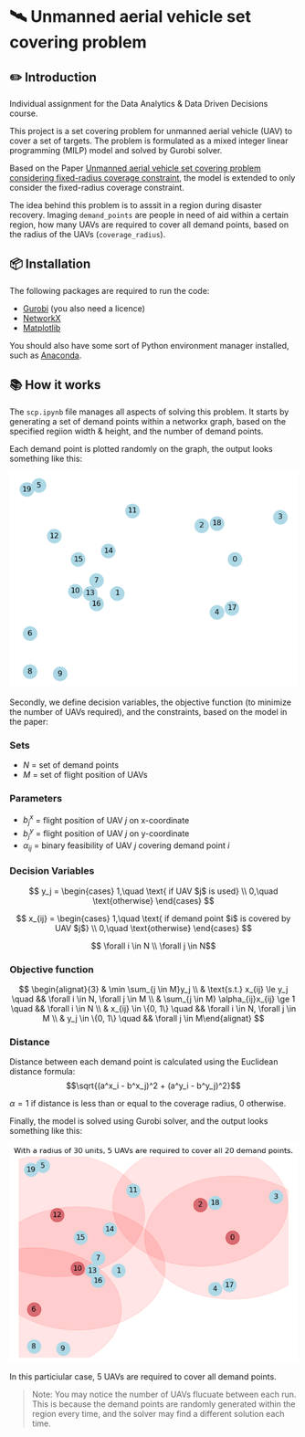 # 🛰️ Unmanned aerial vehicle set covering problem

## ✏️ Introduction

Individual assignment for the Data Analytics & Data Driven Decisions course.

This project is a set covering problem for unmanned aerial vehicle (UAV) to cover a set of targets. The problem is formulated as a mixed integer linear programming (MILP) model and solved by Gurobi solver.

Based on the Paper [Unmanned aerial vehicle set covering problem considering fixed-radius coverage constraint](https://www.researchgate.net/publication/339793999_Unmanned_Aerial_Vehicle_Set_Covering_Problem_Considering_Fixed-Radius_Coverage_Constraint), the model is extended to only consider the fixed-radius coverage constraint.

The idea behind this problem is to asssit in a region during disaster recovery. Imaging `demand_points` are people in need of aid within a certain region, how many UAVs are required to cover all demand points, based on the radius of the UAVs (`coverage_radius`).

## 📦 Installation

The following packages are required to run the code:

- [Gurobi](https://www.gurobi.com/) (you also need a licence)
- [NetworkX](https://networkx.org/)
- [Matplotlib](https://matplotlib.org/)

You should also have some sort of Python environment manager installed, such as [Anaconda](https://www.anaconda.com/).

## 📚 How it works

The `scp.ipynb` file manages all aspects of solving this problem. It starts by generating a set of demand points within a networkx graph, based on the specified regiion width & height, and the number of demand points.

Each demand point is plotted randomly on the graph, the output looks something like this:

![Output before optimization](./output-1.png)

Secondly, we define decision variables, the objective function (to minimize the number of UAVs required), and the constraints, based on the model in the paper:

### Sets

- $N$ = set of demand points
- $M$ = set of flight position of UAVs

### Parameters

- $b^x_j$ = flight position of UAV $j$ on x-coordinate
- $b^y_j$ = flight position of UAV $j$ on y-coordinate
- $\alpha_{ij}$ = binary feasibility of UAV $j$ covering demand point $i$

### Decision Variables

$$
y_j =
\begin{cases}
1,\quad \text{ if UAV $j$ is used} \\
0,\quad \text{otherwise}
\end{cases}
$$

$$
x_{ij} =
\begin{cases}
1,\quad \text{ if demand point $i$ is covered by UAV $j$} \\
0,\quad \text{otherwise}
\end{cases}
$$

$$ \forall i \in N \\ \forall j \in N$$

### Objective function

$$
\begin{alignat}{3}
& \min \sum_{j \in M}y_j \\
& \text{s.t.} x_{ij} \le y_j \quad && \forall i \in N, \forall j \in M \\
& \sum_{j \in M} \alpha_{ij}x_{ij} \ge 1 \quad && \forall i \in N \\
& x_{ij} \in \{0, 1\} \quad && \forall i \in N, \forall j \in M \\
& y_j \in \{0, 1\} \quad && \forall j \in M\end{alignat}
$$

### Distance

Distance between each demand point is calculated using the Euclidean distance formula: $$\sqrt{(a^x_i - b^x_j)^2 + (a^y_i - b^y_j)^2}$$

$\alpha = 1$ if distance is less than or equal to the coverage radius, $0$ otherwise.

Finally, the model is solved using Gurobi solver, and the output looks something like this:

![Output after optimization](./output-2.png)

In this particiular case, 5 UAVs are required to cover all demand points.

> Note: You may notice the number of UAVs flucuate between each run. This is because the demand points are randomly generated within the region every time, and the solver may find a different solution each time.
